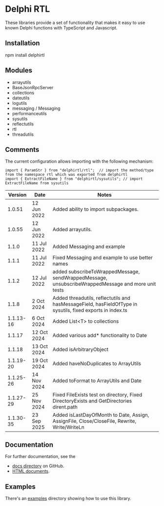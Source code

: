 # Delphi RTL

These libraries provide a set of functionality that makes it easy to use known Delphi functions with TypeScript and Javascript.

## Installation
npm install delphirtl

## Modules
* arrayutils
* BaseJsonRpcServer
* collections
* dateutils  
* logutils  
* messaging / Messaging
* performanceutils
* sysutils  
* reflectutils
* rtl  
* threadutils  


## Comments
The current configuration allows importing with the following mechanism:

```
import { ParamStr } from "delphirtl/rtl";  // import the method/type from the namespace rtl which was exported from delphirtl  
import { ExtractFileName } from "delphirtl/sysutils"; // import ExtractFileName from sysutils   
```

| Version  | Date        | Notes  |  
|----------|-------------|--------|  
| 1.0.51   | 12 Jun 2022 | Added ability to import subpackages. |
| 1.0.55   | 12 Jun 2022 | Added arrayutils. |
| 1.1.0    | 11 Jul 2022 | Added Messaging and example |
| 1.1.1    | 11 Jul 2022 | Fixed Messaging and example to use better names |
| 1.1.2    | 12 Jul 2022 | added subscribeToWrappedMessage, sendWrappedMessage, unsubscribeWrappedMessage and more unit tests |
| 1.1.8  | 2 Oct 2024 | Added threadutils, reflectutils and hasMessageField, hasFieldOfType in sysutils, fixed exports in index.ts |
| 1.1.13-16 | 6 Oct 2024 | Added List\<T\> to collections |
| 1.1.17 | 12 Oct 2024 | Added various add* functionality to Date |
| 1.1.18 | 13 Oct 2024 | Added isArbitraryObject |
| 1.1.19-20 | 19 Oct 2024 | Added haveNoDuplicates to ArrayUtils |
| 1.1.25-26 | 14 Nov 2024 | Added toFormat to ArrayUtils and Date |
| 1.1.27-29 | 25 Nov 2024 | Fixed FileExists test on directory, Fixed DirectoryExists and GetDirectories dirent.path |
| 1.1.30-35 | 23 Sep 2025 | Added isLastDayOfMonth to Date, Assign, AssignFile, Close/CloseFile, Rewrite, Write/WriteLn |


## Documentation
For further documentation, see the 
* [docs directory](https://chuacw.github.io/delphirtl/md/globals.html) on GitHub.
* [HTML documents](https://chuacw.github.io/delphirtl/html/index.html).

## Examples
There's an [examples](https://github.com/chuacw/delphirtl/tree/main/examples) directory showing how to use this library.
 
